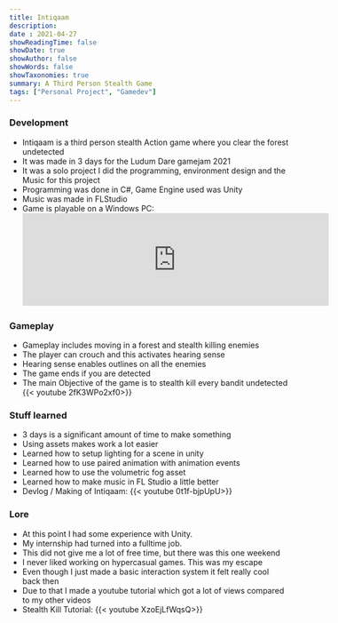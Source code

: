 ```yaml
---
title: Intiqaam
description: 
date : 2021-04-27
showReadingTime: false
showDate: true
showAuthor: false
showWords: false
showTaxonomies: true
summary: A Third Person Stealth Game
tags: ["Personal Project", "Gamedev"]
---
```


### Development
- Intiqaam is a third person stealth Action game where you clear the forest undetected 
- It was made in 3 days for the Ludum Dare gamejam 2021
- It was a solo project I did the programming, environment design and the Music for this project
- Programming was done in C#, Game Engine used was Unity
- Music was made in FLStudio
- Game is playable on a Windows PC: <iframe frameborder="0" class = "flex flex-col max-w-full mt-0 prose dark:prose-invert lg:flex-row" src="https://itch.io/embed/1011074?dark=true" width="552" height="167"><a href="https://theawesomeshaz.itch.io/intiqaam">Intiqaam by TheAwesomeShaz</a></iframe>
<!-- - {{< button href="https://theawesomeshaz.itch.io/intiqaam" target="_blank" >}}
Play Game
{{< /button >}} -->

### Gameplay
- Gameplay includes moving in a forest and stealth killing enemies
- The player can crouch and this activates hearing sense
- Hearing sense enables outlines on all the enemies
- The game ends if you are detected
- The main Objective of the game is to stealth kill every bandit undetected <br>
{{< youtube 2fK3WPo2xf0>}}

### Stuff learned
- 3 days is a significant amount of time to make something
- Using assets makes work a lot easier
- Learned how to setup lighting for a scene in unity
- Learned how to use paired animation with animation events
- Learned how to use the volumetric fog asset 
- Learned how to make music in FL Studio a little better
- Devlog / Making of Intiqaam: {{< youtube 0t1f-bjpUpU>}}

### Lore
- At this point I had some experience with Unity.
- My internship had turned into a fulltime job.
- This did not give me a lot of free time, but there was this one weekend
- I never liked working on hypercasual games. This was my escape 
- Even though I just made a basic interaction system it felt really cool back then
- Due to that I made a youtube tutorial which got a lot of views compared to my other videos
- Stealth Kill Tutorial: {{< youtube XzoEjLfWqsQ>}}
